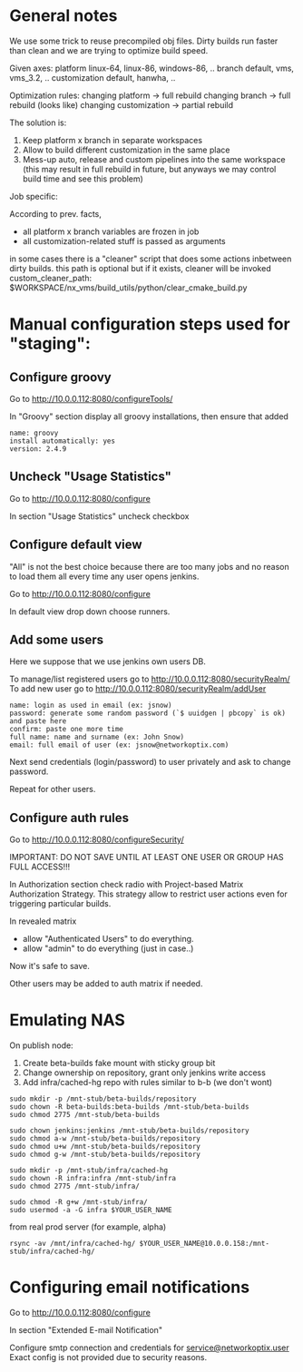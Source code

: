 # General notes

We use some trick to reuse precompiled obj files.
Dirty builds run faster than clean and we are trying to optimize build speed.

Given axes:
platform linux-64, linux-86, windows-86, ..
branch default, vms, vms_3.2, ..
customization default, hanwha, ..

Optimization rules:
changing platform -> full rebuild
changing branch -> full rebuild (looks like)
changing customization -> partial rebuild

The solution is:

1.  Keep platform x branch in separate workspaces
2.  Allow to build different customization in the same place
3.  Mess-up auto, release and custom pipelines into the same workspace (this may result in
    full rebuild in future, but anyways we may control build time and see this problem)

Job specific:

According to prev. facts,

- all platform x branch variables are frozen in job
- all customization-related stuff is passed as arguments

in some cases there is a "cleaner" script that does some actions inbetween dirty builds.
this path is optional but if it exists, cleaner will be invoked
custom_cleaner_path: $WORKSPACE/nx_vms/build_utils/python/clear_cmake_build.py

# Manual configuration steps used for "staging":

## Configure groovy

Go to http://10.0.0.112:8080/configureTools/

In "Groovy" section display all groovy installations, then ensure that added

```
name: groovy
install automatically: yes
version: 2.4.9
```

## Uncheck "Usage Statistics"

Go to http://10.0.0.112:8080/configure

In section "Usage Statistics" uncheck checkbox

## Configure default view

"All" is not the best choice because there are too many jobs and no reason
to load them all every time any user opens jenkins.

Go to http://10.0.0.112:8080/configure

In default view drop down choose runners.

## Add some users

Here we suppose that we use jenkins own users DB.

To manage/list registered users go to http://10.0.0.112:8080/securityRealm/
To add new user go to http://10.0.0.112:8080/securityRealm/addUser

```
name: login as used in email (ex: jsnow)
password: generate some random password (`$ uuidgen | pbcopy` is ok) and paste here
confirm: paste one more time
full name: name and surname (ex: John Snow)
email: full email of user (ex: jsnow@networkoptix.com)
```

Next send credentials (login/password) to user privately and ask to change password.

Repeat for other users.

## Configure auth rules

Go to http://10.0.0.112:8080/configureSecurity/

IMPORTANT: DO NOT SAVE UNTIL AT LEAST ONE USER OR GROUP HAS FULL ACCESS!!!

In Authorization section check radio with Project-based Matrix Authorization Strategy.
This strategy allow to restrict user actions even for triggering particular builds.

In revealed matrix

- allow "Authenticated Users" to do everything.
- allow "admin" to do everything (just in case..)

Now it's safe to save.

Other users may be added to auth matrix if needed.

# Emulating NAS

On publish node:

1.  Create beta-builds fake mount with sticky group bit
2.  Change ownership on repository, grant only jenkins write access
3.  Add infra/cached-hg repo with rules similar to b-b (we don't wont)

```
sudo mkdir -p /mnt-stub/beta-builds/repository
sudo chown -R beta-builds:beta-builds /mnt-stub/beta-builds
sudo chmod 2775 /mnt-stub/beta-builds

sudo chown jenkins:jenkins /mnt-stub/beta-builds/repository
sudo chmod a-w /mnt-stub/beta-builds/repository
sudo chmod u+w /mnt-stub/beta-builds/repository
sudo chmod g-w /mnt-stub/beta-builds/repository

sudo mkdir -p /mnt-stub/infra/cached-hg
sudo chown -R infra:infra /mnt-stub/infra
sudo chmod 2775 /mnt-stub/infra/

sudo chmod -R g+w /mnt-stub/infra/
sudo usermod -a -G infra $YOUR_USER_NAME
```

from real prod server (for example, alpha)

```
rsync -av /mnt/infra/cached-hg/ $YOUR_USER_NAME@10.0.0.158:/mnt-stub/infra/cached-hg/
```

# Configuring email notifications

Go to http://10.0.0.112:8080/configure

In section "Extended E-mail Notification"

Configure smtp connection and credentials for service@networkoptix.user
Exact config is not provided due to security reasons.
